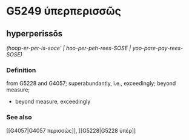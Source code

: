 # G5249 ὑπερπερισσῶς

## hyperperissōs

_(hoop-er-per-is-soce' | hoo-per-peh-rees-SOSE | yoo-pare-pay-rees-SOSE)_

### Definition

from G5228 and G4057; superabundantly, i.e., exceedingly; beyond measure; 

- beyond measure, exceedingly

### See also

[[G4057|G4057 περισσῶς]], [[G5228|G5228 ὑπέρ]]
